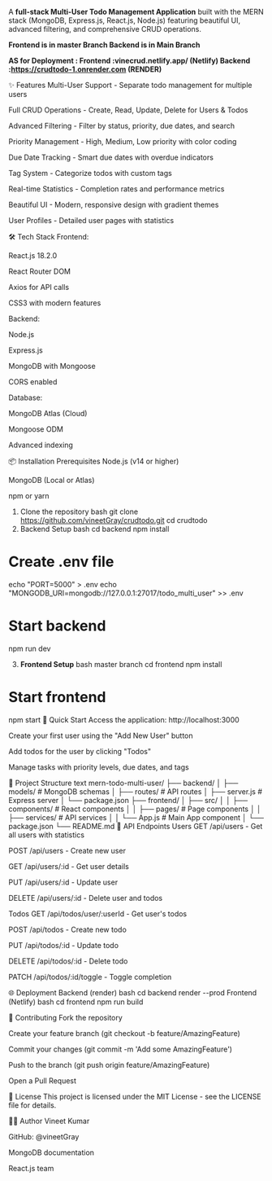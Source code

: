 A **full-stack Multi-User Todo Management Application** built with the MERN stack (MongoDB, Express.js, React.js, Node.js) featuring beautiful UI, advanced filtering, and comprehensive CRUD operations.

**Frontend is in master Branch
Backend is in Main Branch**

**AS for Deployment :
Frontend :vinecrud.netlify.app/ (Netlify)
Backend :https://crudtodo-1.onrender.com (RENDER)**

✨ Features
Multi-User Support - Separate todo management for multiple users

Full CRUD Operations - Create, Read, Update, Delete for Users & Todos

Advanced Filtering - Filter by status, priority, due dates, and search

Priority Management - High, Medium, Low priority with color coding

Due Date Tracking - Smart due dates with overdue indicators

Tag System - Categorize todos with custom tags

Real-time Statistics - Completion rates and performance metrics

Beautiful UI - Modern, responsive design with gradient themes

User Profiles - Detailed user pages with statistics

🛠️ Tech Stack
Frontend:

React.js 18.2.0

React Router DOM

Axios for API calls

CSS3 with modern features

Backend:

Node.js

Express.js

MongoDB with Mongoose

CORS enabled

Database:

MongoDB Atlas (Cloud)

Mongoose ODM

Advanced indexing

📦 Installation
Prerequisites
Node.js (v14 or higher)

MongoDB (Local or Atlas)

npm or yarn

1. Clone the repository
bash
git clone https://github.com/vineetGray/crudtodo.git
cd crudtodo
2. Backend Setup
bash
cd backend
npm install

# Create .env file
echo "PORT=5000" > .env
echo "MONGODB_URI=mongodb://127.0.0.1:27017/todo_multi_user" >> .env

# Start backend
npm run dev

3. **Frontend Setup**
bash
master branch
cd frontend
npm install

# Start frontend
npm start
🚀 Quick Start
Access the application: http://localhost:3000

Create your first user using the "Add New User" button

Add todos for the user by clicking "Todos"

Manage tasks with priority levels, due dates, and tags

📁 Project Structure
text
mern-todo-multi-user/
├── backend/
│   ├── models/          # MongoDB schemas
│   ├── routes/          # API routes
│   ├── server.js        # Express server
│   └── package.json
├── frontend/
│   ├── src/
│   │   ├── components/  # React components
│   │   ├── pages/       # Page components
│   │   ├── services/    # API services
│   │   └── App.js       # Main App component
│   └── package.json
└── README.md
🎯 API Endpoints
Users
GET /api/users - Get all users with statistics

POST /api/users - Create new user

GET /api/users/:id - Get user details

PUT /api/users/:id - Update user

DELETE /api/users/:id - Delete user and todos

Todos
GET /api/todos/user/:userId - Get user's todos

POST /api/todos - Create new todo

PUT /api/todos/:id - Update todo

DELETE /api/todos/:id - Delete todo

PATCH /api/todos/:id/toggle - Toggle completion

🌐 Deployment
Backend (render)
bash
cd backend
render --prod
Frontend (Netlify)
bash
cd frontend
npm run build

🤝 Contributing
Fork the repository

Create your feature branch (git checkout -b feature/AmazingFeature)

Commit your changes (git commit -m 'Add some AmazingFeature')

Push to the branch (git push origin feature/AmazingFeature)

Open a Pull Request

📝 License
This project is licensed under the MIT License - see the LICENSE file for details.

👨‍💻 Author
Vineet Kumar

GitHub: @vineetGray

MongoDB documentation

React.js team

